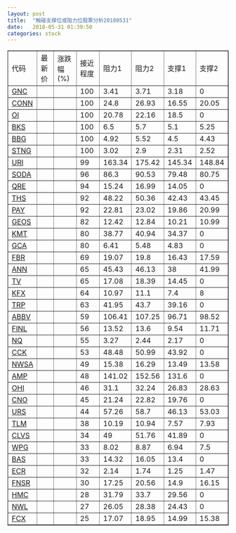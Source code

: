 ```yaml
---
layout: post
title:  "触碰支撑位或阻力位股票分析20180531"
date:   2018-05-31 01:39:50
categories: stock
---
```

<script type="text/javascript">
var stockList = []
stockList.push('gb_gnc');
stockList.push('gb_conn');
stockList.push('gb_oi');
stockList.push('gb_bks');
stockList.push('gb_bbg');
stockList.push('gb_stng');
stockList.push('gb_uri');
stockList.push('gb_soda');
stockList.push('gb_qre');
stockList.push('gb_ths');
stockList.push('gb_pay');
stockList.push('gb_geos');
stockList.push('gb_kmt');
stockList.push('gb_gca');
stockList.push('gb_fbr');
stockList.push('gb_ann');
stockList.push('gb_tv');
stockList.push('gb_kfx');
stockList.push('gb_trp');
stockList.push('gb_abbv');
stockList.push('gb_finl');
stockList.push('gb_nq');
stockList.push('gb_cck');
stockList.push('gb_nwsa');
stockList.push('gb_amp');
stockList.push('gb_ohi');
stockList.push('gb_cno');
stockList.push('gb_urs');
stockList.push('gb_tlm');
stockList.push('gb_clvs');
stockList.push('gb_wpg');
stockList.push('gb_bas');
stockList.push('gb_ecr');
stockList.push('gb_fnsr');
stockList.push('gb_hmc');
stockList.push('gb_nwl');
stockList.push('gb_fcx');
</script>
<table border="1">
 <tr>
 <td>代码</td>
 <td>最新价</td>
 <td>涨跌幅(%)</td>
 <td>接近程度</td>
 <td>阻力1</td>
 <td>阻力2</td>
 <td>支撑1</td>
 <td>支撑2</td>
</tr>
  <tr id="gnc" class="green">
  <td><a href="http://stock.finance.sina.com.cn/usstock/quotes/GNC.html" target="_blank">GNC</a></td><td></td><td></td><td>100</td><td>3.41</td><td>3.71</td><td>3.18</td><td>0</td></tr>
  <tr id="conn" class="red">
  <td><a href="http://stock.finance.sina.com.cn/usstock/quotes/CONN.html" target="_blank">CONN</a></td><td></td><td></td><td>100</td><td>24.8</td><td>26.93</td><td>16.55</td><td>20.05</td></tr>
  <tr id="oi" class="green">
  <td><a href="http://stock.finance.sina.com.cn/usstock/quotes/OI.html" target="_blank">OI</a></td><td></td><td></td><td>100</td><td>20.78</td><td>22.16</td><td>18.5</td><td>0</td></tr>
  <tr id="bks" class="red">
  <td><a href="http://stock.finance.sina.com.cn/usstock/quotes/BKS.html" target="_blank">BKS</a></td><td></td><td></td><td>100</td><td>6.5</td><td>5.7</td><td>5.1</td><td>5.25</td></tr>
  <tr id="bbg" class="red">
  <td><a href="http://stock.finance.sina.com.cn/usstock/quotes/BBG.html" target="_blank">BBG</a></td><td></td><td></td><td>100</td><td>4.92</td><td>5.52</td><td>4.5</td><td>4.43</td></tr>
  <tr id="stng" class="red">
  <td><a href="http://stock.finance.sina.com.cn/usstock/quotes/STNG.html" target="_blank">STNG</a></td><td></td><td></td><td>100</td><td>3.02</td><td>2.9</td><td>2.31</td><td>2.52</td></tr>
  <tr id="uri" class="red">
  <td><a href="http://stock.finance.sina.com.cn/usstock/quotes/URI.html" target="_blank">URI</a></td><td></td><td></td><td>99</td><td>163.34</td><td>175.42</td><td>145.34</td><td>148.84</td></tr>
  <tr id="soda" class="red">
  <td><a href="http://stock.finance.sina.com.cn/usstock/quotes/SODA.html" target="_blank">SODA</a></td><td></td><td></td><td>96</td><td>86.3</td><td>90.53</td><td>79.48</td><td>80.75</td></tr>
  <tr id="qre" class="red">
  <td><a href="http://stock.finance.sina.com.cn/usstock/quotes/QRE.html" target="_blank">QRE</a></td><td></td><td></td><td>94</td><td>15.24</td><td>16.99</td><td>14.05</td><td>0</td></tr>
  <tr id="ths" class="red">
  <td><a href="http://stock.finance.sina.com.cn/usstock/quotes/THS.html" target="_blank">THS</a></td><td></td><td></td><td>92</td><td>48.22</td><td>50.36</td><td>42.43</td><td>43.45</td></tr>
  <tr id="pay" class="red">
  <td><a href="http://stock.finance.sina.com.cn/usstock/quotes/PAY.html" target="_blank">PAY</a></td><td></td><td></td><td>92</td><td>22.81</td><td>23.02</td><td>19.86</td><td>20.99</td></tr>
  <tr id="geos" class="green">
  <td><a href="http://stock.finance.sina.com.cn/usstock/quotes/GEOS.html" target="_blank">GEOS</a></td><td></td><td></td><td>82</td><td>12.42</td><td>12.84</td><td>10.21</td><td>10.99</td></tr>
  <tr id="kmt" class="red">
  <td><a href="http://stock.finance.sina.com.cn/usstock/quotes/KMT.html" target="_blank">KMT</a></td><td></td><td></td><td>80</td><td>38.77</td><td>40.94</td><td>34.37</td><td>0</td></tr>
  <tr id="gca" class="green">
  <td><a href="http://stock.finance.sina.com.cn/usstock/quotes/GCA.html" target="_blank">GCA</a></td><td></td><td></td><td>80</td><td>6.41</td><td>5.48</td><td>4.83</td><td>0</td></tr>
  <tr id="fbr" class="red">
  <td><a href="http://stock.finance.sina.com.cn/usstock/quotes/FBR.html" target="_blank">FBR</a></td><td></td><td></td><td>69</td><td>19.07</td><td>19.8</td><td>16.43</td><td>17.59</td></tr>
  <tr id="ann" class="red">
  <td><a href="http://stock.finance.sina.com.cn/usstock/quotes/ANN.html" target="_blank">ANN</a></td><td></td><td></td><td>65</td><td>45.43</td><td>46.13</td><td>38</td><td>41.99</td></tr>
  <tr id="tv" class="red">
  <td><a href="http://stock.finance.sina.com.cn/usstock/quotes/TV.html" target="_blank">TV</a></td><td></td><td></td><td>65</td><td>17.08</td><td>18.39</td><td>14.45</td><td>0</td></tr>
  <tr id="kfx" class="green">
  <td><a href="http://stock.finance.sina.com.cn/usstock/quotes/KFX.html" target="_blank">KFX</a></td><td></td><td></td><td>64</td><td>10.97</td><td>11.1</td><td>7.4</td><td>8</td></tr>
  <tr id="trp" class="green">
  <td><a href="http://stock.finance.sina.com.cn/usstock/quotes/TRP.html" target="_blank">TRP</a></td><td></td><td></td><td>63</td><td>41.95</td><td>43.7</td><td>39.16</td><td>0</td></tr>
  <tr id="abbv" class="green">
  <td><a href="http://stock.finance.sina.com.cn/usstock/quotes/ABBV.html" target="_blank">ABBV</a></td><td></td><td></td><td>59</td><td>106.41</td><td>107.25</td><td>96.71</td><td>98.52</td></tr>
  <tr id="finl" class="green">
  <td><a href="http://stock.finance.sina.com.cn/usstock/quotes/FINL.html" target="_blank">FINL</a></td><td></td><td></td><td>56</td><td>13.52</td><td>13.6</td><td>9.54</td><td>11.71</td></tr>
  <tr id="nq" class="green">
  <td><a href="http://stock.finance.sina.com.cn/usstock/quotes/NQ.html" target="_blank">NQ</a></td><td></td><td></td><td>55</td><td>3.27</td><td>2.44</td><td>2.17</td><td>0</td></tr>
  <tr id="cck" class="green">
  <td><a href="http://stock.finance.sina.com.cn/usstock/quotes/CCK.html" target="_blank">CCK</a></td><td></td><td></td><td>53</td><td>48.48</td><td>50.99</td><td>43.92</td><td>0</td></tr>
  <tr id="nwsa" class="green">
  <td><a href="http://stock.finance.sina.com.cn/usstock/quotes/NWSA.html" target="_blank">NWSA</a></td><td></td><td></td><td>49</td><td>15.38</td><td>16.29</td><td>13.49</td><td>13.58</td></tr>
  <tr id="amp" class="red">
  <td><a href="http://stock.finance.sina.com.cn/usstock/quotes/AMP.html" target="_blank">AMP</a></td><td></td><td></td><td>48</td><td>141.02</td><td>152.56</td><td>131.6</td><td>0</td></tr>
  <tr id="ohi" class="red">
  <td><a href="http://stock.finance.sina.com.cn/usstock/quotes/OHI.html" target="_blank">OHI</a></td><td></td><td></td><td>46</td><td>31.1</td><td>32.24</td><td>26.83</td><td>28.63</td></tr>
  <tr id="cno" class="green">
  <td><a href="http://stock.finance.sina.com.cn/usstock/quotes/CNO.html" target="_blank">CNO</a></td><td></td><td></td><td>45</td><td>21.24</td><td>22.82</td><td>19.76</td><td>0</td></tr>
  <tr id="urs" class="green">
  <td><a href="http://stock.finance.sina.com.cn/usstock/quotes/URS.html" target="_blank">URS</a></td><td></td><td></td><td>44</td><td>57.26</td><td>58.7</td><td>46.13</td><td>53.03</td></tr>
  <tr id="tlm" class="green">
  <td><a href="http://stock.finance.sina.com.cn/usstock/quotes/TLM.html" target="_blank">TLM</a></td><td></td><td></td><td>38</td><td>10.19</td><td>10.94</td><td>7.57</td><td>7.93</td></tr>
  <tr id="clvs" class="red">
  <td><a href="http://stock.finance.sina.com.cn/usstock/quotes/CLVS.html" target="_blank">CLVS</a></td><td></td><td></td><td>34</td><td>49</td><td>51.76</td><td>41.89</td><td>0</td></tr>
  <tr id="wpg" class="green">
  <td><a href="http://stock.finance.sina.com.cn/usstock/quotes/WPG.html" target="_blank">WPG</a></td><td></td><td></td><td>33</td><td>8.02</td><td>8.87</td><td>6.94</td><td>7.5</td></tr>
  <tr id="bas" class="green">
  <td><a href="http://stock.finance.sina.com.cn/usstock/quotes/BAS.html" target="_blank">BAS</a></td><td></td><td></td><td>33</td><td>14.32</td><td>16.05</td><td>13.4</td><td>0</td></tr>
  <tr id="ecr" class="green">
  <td><a href="http://stock.finance.sina.com.cn/usstock/quotes/ECR.html" target="_blank">ECR</a></td><td></td><td></td><td>32</td><td>2.14</td><td>1.74</td><td>1.25</td><td>1.47</td></tr>
  <tr id="fnsr" class="red">
  <td><a href="http://stock.finance.sina.com.cn/usstock/quotes/FNSR.html" target="_blank">FNSR</a></td><td></td><td></td><td>30</td><td>17.25</td><td>20.56</td><td>14.9</td><td>16.15</td></tr>
  <tr id="hmc" class="red">
  <td><a href="http://stock.finance.sina.com.cn/usstock/quotes/HMC.html" target="_blank">HMC</a></td><td></td><td></td><td>28</td><td>31.79</td><td>33.7</td><td>29.56</td><td>0</td></tr>
  <tr id="nwl" class="green">
  <td><a href="http://stock.finance.sina.com.cn/usstock/quotes/NWL.html" target="_blank">NWL</a></td><td></td><td></td><td>27</td><td>26.05</td><td>28.38</td><td>24.43</td><td>0</td></tr>
  <tr id="fcx" class="red">
  <td><a href="http://stock.finance.sina.com.cn/usstock/quotes/FCX.html" target="_blank">FCX</a></td><td></td><td></td><td>25</td><td>17.07</td><td>18.95</td><td>14.99</td><td>15.38</td></tr>
</table>
